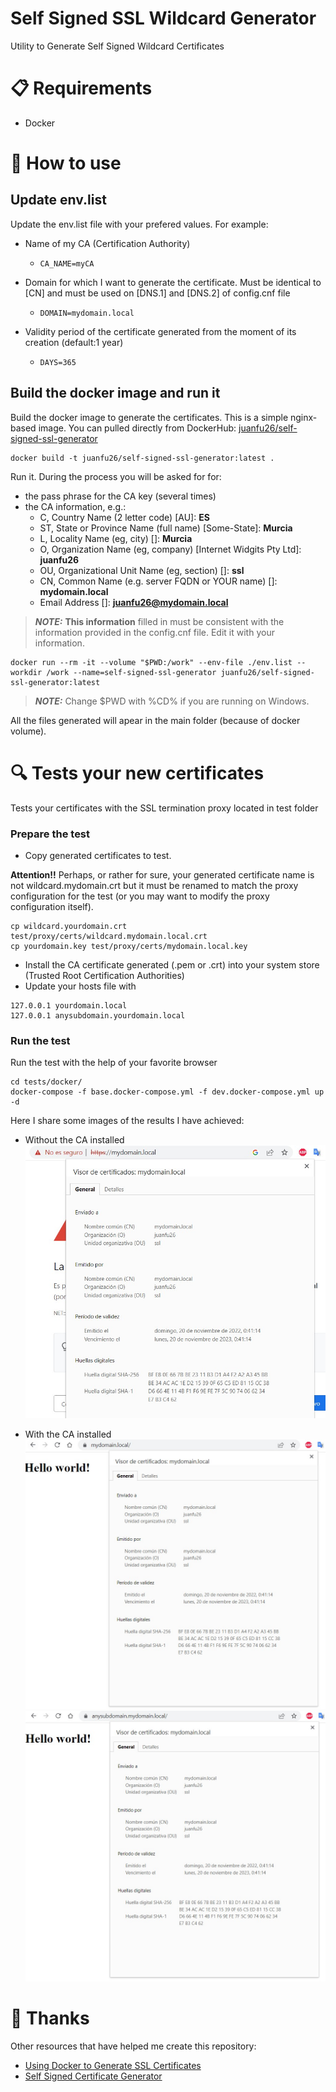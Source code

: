 # Self Signed SSL Wildcard Generator
Utility to Generate Self Signed Wildcard Certificates

# :clipboard: Requirements
- Docker

# :rocket: How to use
## Update env.list 
Update the env.list file with your prefered values. For example:

- Name of my CA (Certification Authority)
  - `CA_NAME=myCA` 

- Domain for which I want to generate the certificate. Must be identical to [CN] and must be used on [DNS.1] and [DNS.2] of config.cnf file
  - `DOMAIN=mydomain.local`

- Validity period of the certificate generated from the moment of its creation (default:1 year)
  - `DAYS=365`

##  Build the docker image and run it
Build the docker image to generate the certificates. This is a simple nginx-based image. You can pulled directly from DockerHub: [juanfu26/self-signed-ssl-generator](https://hub.docker.com/r/juanfu26/self-signed-ssl-generator)

~~~
docker build -t juanfu26/self-signed-ssl-generator:latest .
~~~

Run it. During the process you will be asked for  for:
- the pass phrase for the CA key (several times)
- the CA information, e.g.:
  - C, Country Name (2 letter code) [AU]: **ES**
  - ST, State or Province Name (full name) [Some-State]: **Murcia**
  - L, Locality Name (eg, city) []: **Murcia**
  - O, Organization Name (eg, company) [Internet Widgits Pty Ltd]: **juanfu26**
  - OU, Organizational Unit Name (eg, section) []: **ssl**
  - CN, Common Name (e.g. server FQDN or YOUR name) []: **mydomain.local**
  - Email Address []: **juanfu26@mydomain.local**

> **_NOTE:_** **This information** filled in must be consistent with the information provided in the config.cnf file. Edit it with your information.


~~~
docker run --rm -it --volume "$PWD:/work" --env-file ./env.list --workdir /work --name=self-signed-ssl-generator juanfu26/self-signed-ssl-generator:latest 
~~~
> **_NOTE:_**  Change $PWD with %CD% if you are running on Windows.

All the files generated will apear in the main folder (because of docker volume).
# :mag: Tests your new certificates
Tests your certificates with the SSL termination proxy located in test folder
### Prepare the test
- Copy generated certificates to test. 

**Attention!!** Perhaps, or rather for sure, your generated certificate name is not wildcard.mydomain.crt but it must be renamed to match the proxy configuration for the test (or you may want to modify the proxy configuration itself).
~~~
cp wildcard.yourdomain.crt test/proxy/certs/wildcard.mydomain.local.crt
cp yourdomain.key test/proxy/certs/mydomain.local.key
~~~
- Install the CA certificate generated (.pem or .crt) into your system store (Trusted Root Certification Authorities)
- Update your hosts file with
~~~
127.0.0.1 yourdomain.local
127.0.0.1 anysubdomain.yourdomain.local
~~~
### Run the test
Run the test with the help of your favorite browser
~~~
cd tests/docker/
docker-compose -f base.docker-compose.yml -f dev.docker-compose.yml up -d
~~~
Here I share some images of the results I have achieved:

- Without the CA installed
![My domain without the CA installed](images/domain_without_CA_installed.jpg?raw=true "My domain without the CA installed" )

- With the CA installed
![My domain with the CA installed](images/domain_with_CA_installed.jpg?raw=true "My domain with the CA installed")
![A subdomain with the CA installed](images/any_subdomain_with_CA_installed.jpg?raw=true "My domain with the CA installed")


# :clap: Thanks
Other resources that have helped me create this repository:

- [Using Docker to Generate SSL Certificates](https://codefresh.io/blog/using-docker-generate-ssl-certificates) 
- [Self Signed Certificate Generator](https://github.com/jesusoterogomez/self-signed-ssl-generator)


